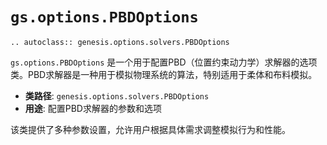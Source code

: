 # `gs.options.PBDOptions`

```{eval-rst}  
.. autoclass:: genesis.options.solvers.PBDOptions
```

`gs.options.PBDOptions` 是一个用于配置PBD（位置约束动力学）求解器的选项类。PBD求解器是一种用于模拟物理系统的算法，特别适用于柔体和布料模拟。

- **类路径**: `genesis.options.solvers.PBDOptions`
- **用途**: 配置PBD求解器的参数和选项

该类提供了多种参数设置，允许用户根据具体需求调整模拟行为和性能。
